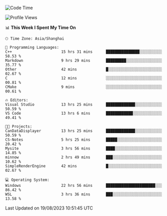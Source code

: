 <!--START_SECTION:waka-->
![Code Time](http://img.shields.io/badge/Code%20Time-1%2C177%20hrs%2030%20mins-blue)

![Profile Views](http://img.shields.io/badge/Profile%20Views-1-blue)

📊 **This Week I Spent My Time On** 

```text
🕑︎ Time Zone: Asia/Shanghai

💬 Programming Languages: 
C++                      15 hrs 31 mins      ███████████████░░░░░░░░░░   58.53 % 
Markdown                 9 hrs 29 mins       █████████░░░░░░░░░░░░░░░░   35.77 % 
Other                    42 mins             █░░░░░░░░░░░░░░░░░░░░░░░░   02.67 % 
C                        12 mins             ░░░░░░░░░░░░░░░░░░░░░░░░░   00.81 % 
CMake                    9 mins              ░░░░░░░░░░░░░░░░░░░░░░░░░   00.61 % 

🔥 Editors: 
Visual Studio            13 hrs 25 mins      █████████████░░░░░░░░░░░░   50.59 % 
VS Code                  13 hrs 6 mins       ████████████░░░░░░░░░░░░░   49.41 % 

🐱‍💻 Projects: 
CanDataDisplayer         13 hrs 25 mins      █████████████░░░░░░░░░░░░   50.59 % 
CS-Notes                 5 hrs 25 mins       █████░░░░░░░░░░░░░░░░░░░░   20.42 % 
Mysite                   3 hrs 56 mins       ████░░░░░░░░░░░░░░░░░░░░░   14.85 % 
minnow                   2 hrs 49 mins       ███░░░░░░░░░░░░░░░░░░░░░░   10.62 % 
SimpleRenderEngine       42 mins             █░░░░░░░░░░░░░░░░░░░░░░░░   02.67 % 

💻 Operating System: 
Windows                  22 hrs 56 mins      ██████████████████████░░░   86.42 % 
WSL                      3 hrs 36 mins       ███░░░░░░░░░░░░░░░░░░░░░░   13.58 % 
```


 Last Updated on 19/08/2023 10:51:45 UTC
<!--END_SECTION:waka-->